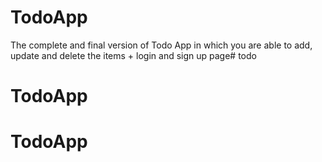 # TodoApp
The complete and final version of Todo App in which you are able to add, update and delete the items + login and sign up page# todo
# TodoApp
# TodoApp
